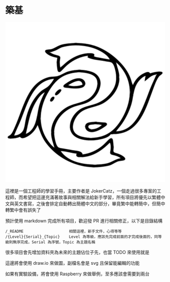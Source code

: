 # 築基

![Alt text](./_DOC/pics/logo.drawio.svg)

這裡是一個工程師的學習手冊，主要作者是 JokerCatz，一個走過很多專案的工程師，而希望把這邊充滿著故事與相關解法給新手學習，所有項目將優先以繁體中文與英文書寫，之後會排定自動轉出簡體中文的部分，畢竟繁中能轉簡中，但簡中轉繁中會有誤失了

預計使用 markdown 完成所有項目，歡迎發 PR 進行相關修正，以下是目錄結構

    /_README                    相關這裡，新手文件，心得等等
    /{Level}{Serial}_{Topic}    Level 為等級，應該先完成前面的才完成後面的，同等級則無序完成，Serial 為序號，Topic 為主題名稱

很多項目會先增加資料夾為未來的主題佔位子先，也當 TODO 來使用就是

這邊將會使用 draw.io 來做圖，副檔名會是 svg 且保留能編輯的功能

如果有實驗設備，將會使用 Raspberry 來做舉例，至多應該會需要到兩台